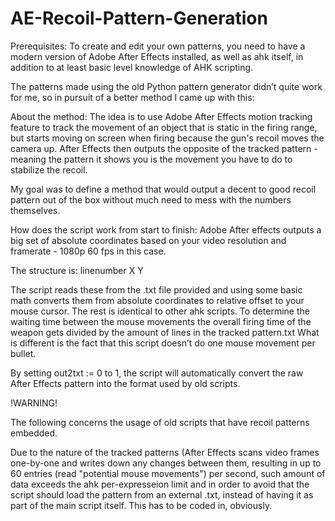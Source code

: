 # AE-Recoil-Pattern-Generation
Prerequisites: 
To create and edit your own patterns, you need to have a modern version of Adobe After Effects installed, as well as ahk itself, in addition to at least basic level knowledge of AHK scripting.

The patterns made using the old Python pattern generator didn’t quite work for me, so in pursuit of a better method I came up with this:

About the method: 
The idea is to use Adobe After Effects motion tracking feature to track the movement of an object that is static in the firing range, but starts moving on screen when firing because the gun's recoil moves the camera up. After Effects then outputs the opposite of the tracked pattern - meaning the pattern it shows you is the movement you have to do to stabilize the recoil. 

My goal was to define a method that would output a decent to good recoil pattern out of the box without much need to mess with the numbers themselves.

How does the script work from start to finish:
Adobe After effects outputs a big set of absolute coordinates based on your video resolution and framerate - 1080p 60 fps in this case.

The structure is:
linenumber  X    Y 

The script reads these from the .txt file provided and using some basic math converts them from absolute coordinates to relative offset to your mouse cursor. The rest is identical to other ahk scripts. 
To determine the waiting time between the mouse movements the overall firing time of the weapon gets divided by the amount of lines in the tracked pattern.txt
What is different is the fact that this script doesn’t do one mouse movement per bullet.

By setting 	out2txt := 0 	to 1, the script will automatically convert the raw After Effects pattern into the format used by old scripts. 

!WARNING!

The following concerns the usage of old scripts that have recoil patterns embedded. 

Due to the nature of the tracked patterns (After Effects scans video frames one-by-one and writes down any changes between them, resulting in up to 60 entries (read "potential mouse movements") per second, such amount of data exceeds the ahk per-expresseion limit and in order to avoid that the script should load the pattern from an external .txt, instead of having it as part of the main script itself. This has to be coded in, obviously. 
